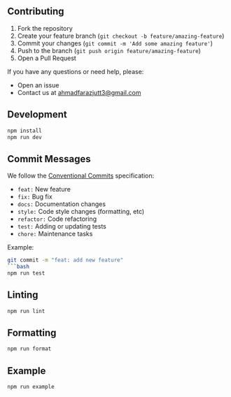## Contributing

1. Fork the repository
2. Create your feature branch (`git checkout -b feature/amazing-feature`)
3. Commit your changes (`git commit -m 'Add some amazing feature'`)
4. Push to the branch (`git push origin feature/amazing-feature`)
5. Open a Pull Request

If you have any questions or need help, please:
  - Open an issue
  - Contact us at ahmadfarazjutt3@gmail.com

## Development

```bash
npm install
npm run dev
```


## Commit Messages

We follow the [Conventional Commits](https://www.conventionalcommits.org/) specification:

- `feat:` New feature
- `fix:` Bug fix
- `docs:` Documentation changes
- `style:` Code style changes (formatting, etc)
- `refactor:` Code refactoring
- `test:` Adding or updating tests
- `chore:` Maintenance tasks

Example:

```bash
git commit -m "feat: add new feature"
```bash
npm run test
```

## Linting

```bash
npm run lint
```

## Formatting

```bash
npm run format
```

## Example

```bash
npm run example
```
